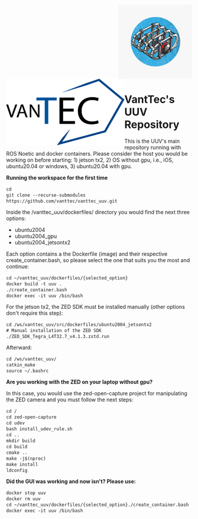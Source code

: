 <p align="right">
  <img src="docs/uuv.jpeg" width="200" height="200" align="center"/>
  <img src="docs/vanttec.png" width="320" height="180" align="left"/>
</p>

# VantTec's UUV Repository

This is the UUV's main repository running with ROS Noetic and docker containers. Please consider the host you would be working on before starting: 1) jetson tx2, 2) OS without gpu, i.e., iOS, ubuntu20.04 or windows, 3) ubuntu20.04 with gpu.

**Running the workspace for the first time**

```Shell
cd
git clone --recurse-submodules https://github.com/vanttec/vanttec_uuv.git
```

Inside the /vanttec_uuv/dockerfiles/ directory you would find the next three options: 
* ubuntu2004
* ubuntu2004_gpu
* ubuntu2004_jetsontx2

Each option contains a the Dockerfile (image) and their respective create_container.bash, so please select the one that suits you the most and continue:

```Shell
cd ~/vanttec_uuv/dockerfiles/{selected_option}
docker build -t uuv .
./create_container.bash
docker exec -it uuv /bin/bash
```

For the jetson tx2, the ZED SDK must be installed manually (other options don't require this step):

```Shell
cd /ws/vanttec_uuv/src/dockerfiles/ubuntu2004_jetsontx2
# Manual installation of the ZED SDK
./ZED_SDK_Tegra_L4T32.7_v4.1.3.zstd.run
```

Afterward:

```Shell
cd /ws/vanttec_uuv/
catkin_make
source ~/.bashrc
```

**Are you working with the ZED on your laptop without gpu?**

In this case, you would use the zed-open-capture project for manipulating the ZED camera and you must follow the next steps:

```Shell
cd /
cd zed-open-capture
cd udev 
bash install_udev_rule.sh
cd ..
mkdir build
cd build
cmake ..
make -j$(nproc)
make install
ldconfig
```

**Did the GUI was working and now isn't? Please use:**

```Shell
docker stop uuv
docker rm uuv
cd ~/vanttec_uuv/dockerfiles/{selected_option}./create_container.bash
docker exec -it uuv /bin/bash
```
